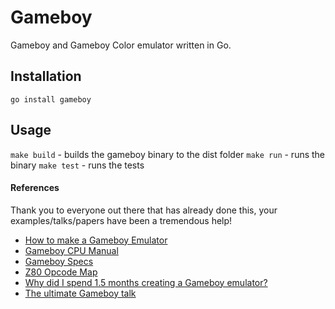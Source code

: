 # Gameboy

Gameboy and Gameboy Color emulator written in Go.

## Installation

`go install gameboy`

## Usage

`make build` - builds the gameboy binary to the dist folder
`make run` - runs the binary
`make test` - runs the tests

#### References

Thank you to everyone out there that has already done this, your examples/talks/papers have been a tremendous help!

- [How to make a Gameboy Emulator](https://www.cl.cam.ac.uk/~pv273/slides/emulation.pdf)
- [Gameboy CPU Manual](http://marc.rawer.de/Gameboy/Docs/GBCPUman.pdf)
- [Gameboy Specs](http://problemkaputt.de/pandocs.htm)
- [Z80 Opcode Map](http://imrannazar.com/GameBoy-Z80-Opcode-Map)
- [Why did I spend 1.5 months creating a Gameboy emulator?](https://blog.rekawek.eu/2017/02/09/coffee-gb/)
- [The ultimate Gameboy talk](https://www.youtube.com/watch?v=HyzD8pNlpwI)
